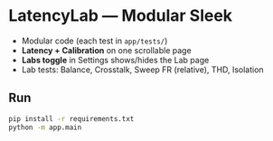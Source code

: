 
# LatencyLab — Modular Sleek

- Modular code (each test in `app/tests/`)
- **Latency + Calibration** on one scrollable page
- **Labs toggle** in Settings shows/hides the Lab page
- Lab tests: Balance, Crosstalk, Sweep FR (relative), THD, Isolation

## Run
```bash
pip install -r requirements.txt
python -m app.main
```
